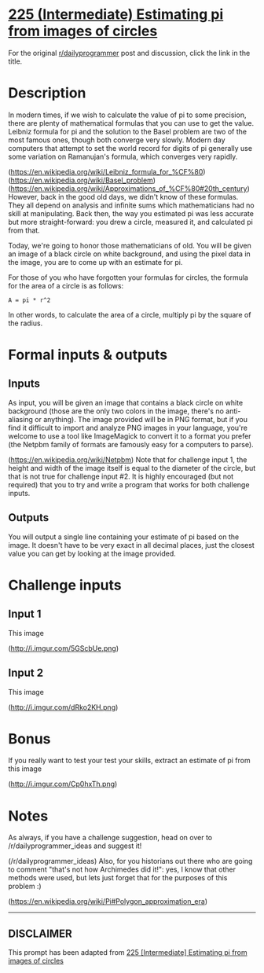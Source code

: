# [225 (Intermediate) Estimating pi from images of circles](https://www.reddit.com/r/dailyprogrammer/comments/3f0hzk/20150729_challenge_225_intermediate_estimating_pi/)

For the original [r/dailyprogrammer](https://www.reddit.com/r/dailyprogrammer/) post and discussion, click the link in the title.

# Description
In modern times, if we wish to calculate the value of pi to some precision, there are plenty of mathematical formulas that you can use to get the value. Leibniz formula for pi and the solution to the Basel problem are two of the most famous ones, though both converge very slowly. Modern day computers that attempt to set the world record for digits of pi generally use some variation on Ramanujan's formula, which converges very rapidly. 

(https://en.wikipedia.org/wiki/Leibniz_formula_for_%CF%80)
(https://en.wikipedia.org/wiki/Basel_problem)
(https://en.wikipedia.org/wiki/Approximations_of_%CF%80#20th_century)
However, back in the good old days, we didn't know of these formulas. They all depend on analysis and infinite sums which mathematicians had no skill at manipulating. Back then, the way you estimated pi was less accurate but more straight-forward: you drew a circle, measured it, and calculated pi from that. 

Today, we're going to honor those mathematicians of old. You will be given an image of a black circle on white background, and using the pixel data in the image, you are to come up with an estimate for pi.

For those of you who have forgotten your formulas for circles, the formula for the area of a circle is as follows: 


```
A = pi * r^2
```
In other words, to calculate the area of a circle, multiply pi by the square of the radius.

# Formal inputs & outputs
## Inputs
As input, you will be given an image that contains a black circle on white background (those are the only two colors in the image, there's no anti-aliasing or anything). The image provided will be in PNG format, but if you find it difficult to import and analyze PNG images in your language, you're welcome to use a tool like ImageMagick to convert it to a format you prefer (the Netpbm family of formats are famously easy for a computers to parse). 

(https://en.wikipedia.org/wiki/Netpbm)
Note that for challenge input 1, the height and width of the image itself is equal to the diameter of the circle, but that is not true for challenge input #2. It is highly encouraged (but not required) that you to try and write a program that works for both challenge inputs. 

## Outputs
You will output a single line containing your estimate of pi based on the image. It doesn't have to be very exact in all decimal places, just the closest value you can get by looking at the image provided.

# Challenge inputs
## Input 1
This image

(http://i.imgur.com/5GScbUe.png)
## Input 2
This image

(http://i.imgur.com/dRko2KH.png)
# Bonus
If you really want to test your test your skills, extract an estimate of pi from this image

(http://i.imgur.com/Cp0hxTh.png)
# Notes
As always, if you have a challenge suggestion, head on over to /r/dailyprogrammer_ideas and suggest it! 

(/r/dailyprogrammer_ideas)
Also, for you historians out there who are going to comment "that's not how Archimedes did it!": yes, I know that other methods were used, but lets just forget that for the purposes of this problem :)

(https://en.wikipedia.org/wiki/Pi#Polygon_approximation_era)

----
## **DISCLAIMER**
This prompt has been adapted from [225 [Intermediate] Estimating pi from images of circles](https://www.reddit.com/r/dailyprogrammer/comments/3f0hzk/20150729_challenge_225_intermediate_estimating_pi/
)
